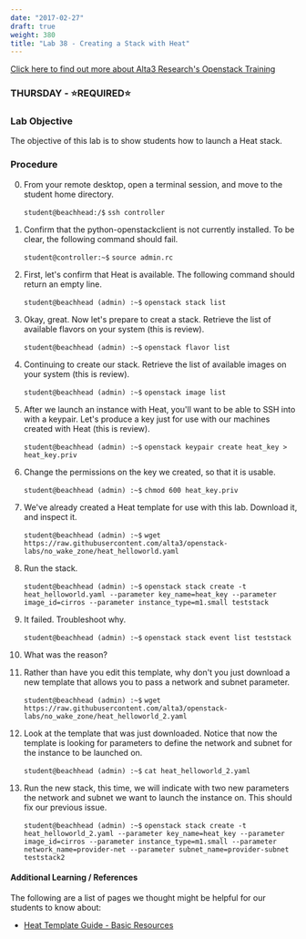```yaml
---
date: "2017-02-27"
draft: true
weight: 380
title: "Lab 38 - Creating a Stack with Heat"
---
```

[Click here to find out more about Alta3 Research's Openstack Training](https://alta3.com/courses/openstack)

### THURSDAY - &#x2B50;REQUIRED&#x2B50;

### Lab Objective

The objective of this lab is to show students how to launch a Heat stack.

### Procedure

0. From your remote desktop, open a terminal session, and move to the student home directory.

    `student@beachhead:/$` `ssh controller`

0. Confirm that the python-openstackclient is not currently installed. To be clear, the following command should fail.

    `student@controller:~$` `source admin.rc`

0. First, let's confirm that Heat is available. The following command should return an empty line.

    `student@beachhead (admin) :~$` `openstack stack list`

0. Okay, great. Now let's prepare to creat a stack. Retrieve the list of available flavors on your system (this is review).

    `student@beachhead (admin) :~$` `openstack flavor list`
    
0. Continuing to create our stack. Retrieve the list of available images on your system (this is review).

    `student@beachhead (admin) :~$` `openstack image list`
    
0. After we launch an instance with Heat, you'll want to be able to SSH into with a keypair. Let's produce a key just for use with our machines created with Heat (this is review).

    `student@beachhead (admin) :~$` `openstack keypair create heat_key > heat_key.priv`
    
0. Change the permissions on the key we created, so that it is usable.

    `student@beachhead (admin) :~$` `chmod 600 heat_key.priv`

0. We've already created a Heat template for use with this lab. Download it, and inspect it.

    `student@beachhead (admin) :~$` `wget https://raw.githubusercontent.com/alta3/openstack-labs/no_wake_zone/heat_helloworld.yaml`
    
 0. Run the stack.
 
    `student@beachhead (admin) :~$` `openstack stack create -t heat_helloworld.yaml --parameter key_name=heat_key --parameter image_id=cirros --parameter instance_type=m1.small teststack`
 
 0. It failed. Troubleshoot why.
 
    `student@beachhead (admin) :~$` `openstack stack event list teststack`
    
0. What was the reason?

0. Rather than have you edit this template, why don't you just download a new template that allows you to pass a network and subnet parameter.

    `student@beachhead (admin) :~$` `wget https://raw.githubusercontent.com/alta3/openstack-labs/no_wake_zone/heat_helloworld_2.yaml`
    
0. Look at the template that was just downloaded. Notice that now the template is looking for parameters to define the network and subnet for the instance to be launched on.

    `student@beachhead (admin) :~$` `cat heat_helloworld_2.yaml`
    
0. Run the new stack, this time, we will indicate with two new parameters the network and subnet we want to launch the instance on. This should fix our previous issue.

    `student@beachhead (admin) :~$` `openstack stack create -t heat_helloworld_2.yaml --parameter key_name=heat_key --parameter image_id=cirros --parameter instance_type=m1.small --parameter network_name=provider-net --parameter subnet_name=provider-subnet teststack2`
    
    
 
#### Additional Learning / References

The following are a list of pages we thought might be helpful for our students to know about:

* [Heat Template Guide - Basic Resources](https://docs.openstack.org/developer/heat/template_guide/basic_resources.html#)

